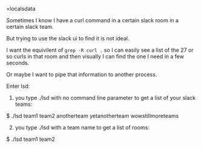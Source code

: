 =localsdata

Sometimes I know I have a curl command in a certain slack room in a certain slack team.

But trying to use the slack ui to find it is not ideal.

I want the equivilent of `grep -R curl .` so I can easily see a list of the 27 or so curls in that room and then visually I can find the one I need in a few seconds.

Or maybe I want to pipe that information to another process.

Enter lsd:

1. you type ./lsd with no command line parameter to get a list of your slack teams:

  $ ./lsd
  team1
  team2
  anotherteam
  yetanotherteam
  wowstillmoreteams

2. you type ./lsd with a team name to get a list of rooms:

  $ ./lsd
  team1
  team2
